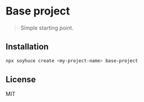 # Base project

> Simple starting point.

## Installation

```bash
npx soyhuce create <my-project-name> base-project
```

## License
MIT
